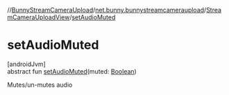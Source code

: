 //[BunnyStreamCameraUpload](../../../index.md)/[net.bunny.bunnystreamcameraupload](../index.md)/[StreamCameraUploadView](index.md)/[setAudioMuted](set-audio-muted.md)

# setAudioMuted

[androidJvm]\
abstract fun [setAudioMuted](set-audio-muted.md)(muted: [Boolean](https://kotlinlang.org/api/core/kotlin-stdlib/kotlin/-boolean/index.html))

Mutes/un-mutes audio